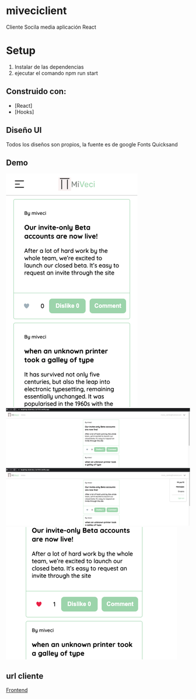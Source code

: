 # miveciclient
Cliente Socila media aplicación React 

# Setup
1. Instalar de las dependencias
2. ejecutar el comando npm run start

## Construido con:
- [React]
- [Hooks]

## Diseño UI
Todos los diseños son propios, la fuente es de google Fonts Quicksand

## Demo
![demo/screen1.png](demo/screen1.png)
![demo/screen2.png](demo/screen2.png)
![demo/screen3.png](demo/screen3.png)
![demo/screen4.png](demo/screen4.png)


## url cliente
[Frontend](https://laughing-dubinsky-2a7353.netlify.app/)
